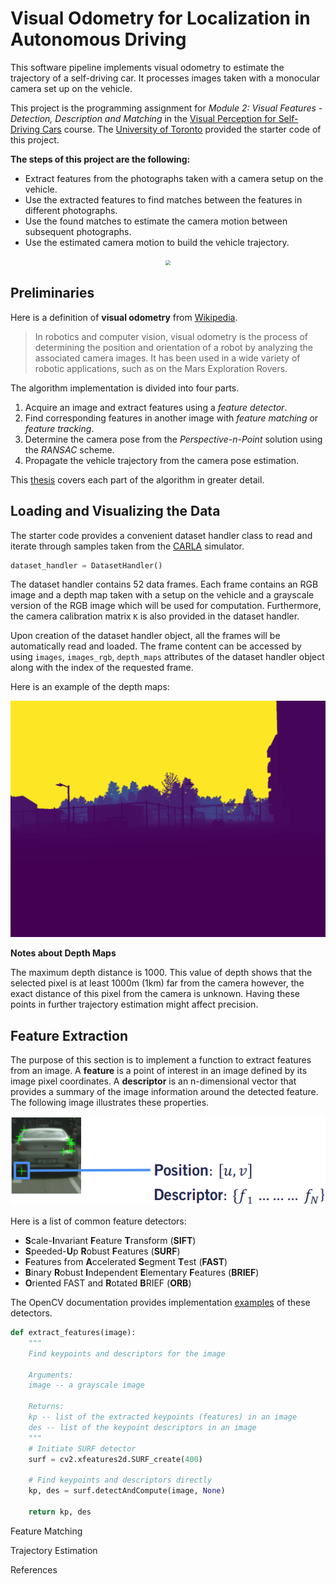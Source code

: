 # Visual Odometry for Localization in Autonomous Driving

This software pipeline implements visual odometry to estimate the trajectory of a self-driving car. It processes images taken with a monocular camera set up on the vehicle.

This project is the programming assignment for *Module 2: Visual Features - Detection, Description and Matching* in the [Visual Perception for Self-Driving Cars](https://www.coursera.org/learn/visual-perception-self-driving-cars?) course. The [University of Toronto](https://www.utoronto.ca/) provided the starter code of this project.

**The steps of this project are the following:**

- Extract features from the photographs taken with a camera setup on the vehicle.
- Use the extracted features to find matches between the features in different photographs.
- Use the found matches to estimate the camera motion between subsequent photographs.
- Use the estimated camera motion to build the vehicle trajectory.

<p align="center">
<img src="output/visual-odometry.gif" style="zoom:50%;"/>
</p>

## Preliminaries

Here is a definition of **visual odometry** from [Wikipedia](https://en.wikipedia.org/wiki/Visual_odometry).

> In robotics and computer vision, visual odometry is the process of determining the position and orientation of a robot by analyzing the associated camera images. It has been used in a wide variety of robotic applications, such as on the Mars Exploration Rovers.

The algorithm implementation is divided into four parts.

1. Acquire an image and extract features using a *feature detector*.
2. Find corresponding features in another image with *feature matching* or *feature tracking*.
3. Determine the camera pose from the *Perspective-n-Point* solution using the *RANSAC* scheme.
4. Propagate the vehicle trajectory from the camera pose estimation.

This [thesis](http://publications.lib.chalmers.se/records/fulltext/246134/246134.pdf) covers each part of the algorithm in greater detail.

## Loading and Visualizing the Data

The starter code provides a convenient dataset handler class to read and iterate through samples taken from the [CARLA](https://carla.org/) simulator.

```python
dataset_handler = DatasetHandler()
```

The dataset handler contains 52 data frames. Each frame contains an RGB image and a depth map taken with a setup on the vehicle and a grayscale version of the RGB image which will be used for computation. Furthermore, the camera calibration matrix `K` is also provided in the dataset handler.

Upon creation of the dataset handler object, all the frames will be automatically read and loaded. The frame content can be accessed by using `images`, `images_rgb`, `depth_maps` attributes of the dataset handler object along with the index of the requested frame.

Here is an example of the depth maps:

<p align="center">
<img src="output/depth.png" style="zoom:50%;"/>
</p>

**Notes about Depth Maps**

The maximum depth distance is 1000. This value of depth shows that the selected pixel is at least 1000m (1km) far from the camera however, the exact distance of this pixel from the camera is unknown. Having these points in further trajectory estimation might affect precision.

## Feature Extraction

The purpose of this section is to implement a function to extract features from an image. A **feature** is a point of interest in an image defined by its image pixel coordinates. A **descriptor** is an n-dimensional vector that provides a summary of the image information around the detected feature. The following image illustrates these properties.

<p align="center">
<img src="output/features.png" />
</p>

Here is a list of common feature detectors:

- **S**cale-**I**nvariant **F**eature **T**ransform (**SIFT**)
- **S**peeded-**U**p **R**obust **F**eatures (**SURF**)
- **F**eatures from **A**ccelerated **S**egment **T**est (**FAST**)
- **B**inary **R**obust **I**ndependent **E**lementary **F**eatures (**BRIEF**)
- **O**riented FAST and **R**otated **B**RIEF (**ORB**)

The OpenCV documentation provides implementation [examples](https://docs.opencv.org/3.4.3/db/d27/tutorial_py_table_of_contents_feature2d.html) of these detectors.

```python
def extract_features(image):
    """
    Find keypoints and descriptors for the image

    Arguments:
    image -- a grayscale image

    Returns:
    kp -- list of the extracted keypoints (features) in an image
    des -- list of the keypoint descriptors in an image
    """
    # Initiate SURF detector
    surf = cv2.xfeatures2d.SURF_create(400)
        
    # Find keypoints and descriptors directly
    kp, des = surf.detectAndCompute(image, None)
    
    return kp, des
```

Feature Matching

Trajectory Estimation

References

